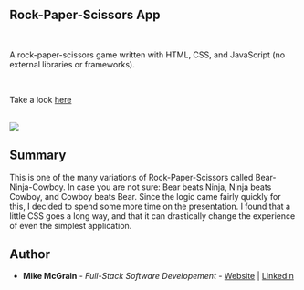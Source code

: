 ## Rock-Paper-Scissors App

<br>

A rock-paper-scissors game written with HTML, CSS, and JavaScript (no external libraries or frameworks).

<br>

Take a look [here](https://mikemcgrain.github.io/rock_paper_scissors/)

<br>

<image src="images/screenshot1.png">

## Summary

This is one of the many variations of Rock-Paper-Scissors called Bear-Ninja-Cowboy.  In case you are not sure: Bear beats Ninja, Ninja beats Cowboy, and Cowboy beats Bear. Since the logic came fairly quickly for this, I decided to spend some more time on the presentation.  I found that a little CSS goes a long way, and that it can drastically change the experience of even the simplest application.  

## Author

* **Mike McGrain** - *Full-Stack Software Developement* - [Website](http://mikemcgrain.com) | [LinkedIn](https://www.linkedin.com/in/michaelmcgrain)
